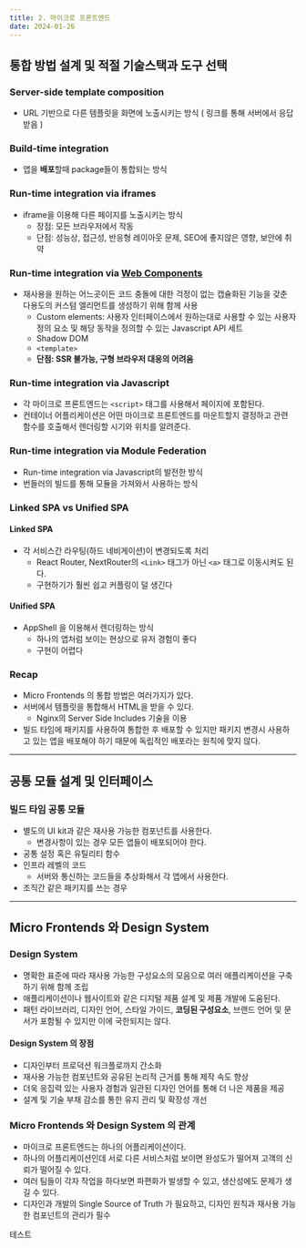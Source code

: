 ```yaml
---
title: 2. 마이크로 프론트엔드
date: 2024-01-26
---
```

## 통합 방법 설계 및 적절 기술스택과 도구 선택
### Server-side template composition
- URL 기반으로 다른 템플릿을 화면에 노출시키는 방식 ( 링크를 통해 서버에서 응답받음 )
### Build-time integration
- 앱을 **배포**할때 package들이 통합되는 방식
### Run-time integration via iframes
- iframe을 이용해 다른 페이지를 노출시키는 방식
	- 장점: 모든 브라우저에서 작동
	- 단점: 성능상, 접근성, 반응형 레이아웃 문제, SEO에 좋지않은 영향, 보안에 취약
### Run-time integration via [Web Components](https://developer.mozilla.org/en-US/docs/Web/API/Web_components)
- 재사용을 원하는 어느곳이든 코드 충돌에 대한 걱정이 없는 캡슐화된 기능을 갖춘 다용도의 커스텀 엘리먼트를 생성하기 위해 함께 사용
	- Custom elements: 사용자 인터페이스에서 원하는대로 사용할 수 있는 사용자 정의 요소 및 해당 동작을 정의할 수 있는 Javascript API 세트
	- Shadow DOM
	- `<template>`
	- **단점: SSR 불가능, 구형 브라우저 대응의 어려움**
### Run-time integration via Javascript
- 각 마이크로 프론트엔드는 `<script>` 태그를 사용해서 페이지에 포함된다.
- 컨테이너 어플리케이션은 어떤 마이크로 프론트엔드를 마운트할지 결정하고 관련 함수를 호출해서 렌더링할 시기와 위치를 알려준다.
### Run-time integration via Module Federation
- Run-time integration via Javascript의 발전한 방식
- 번들러의 빌드를 통해 모듈을 가져와서 사용하는 방식
### Linked SPA vs Unified SPA
#### Linked SPA
- 각 서비스간 라우팅(하드 네비게이션)이 변경되도록 처리 
	- React Router, NextRouter의 `<Link>` 태그가 아닌 `<a>` 태그로 이동시켜도 된다.
	- 구현하기가 훨씬 쉽고 커플링이 덜 생긴다 
#### Unified SPA
- AppShell 을 이용해서 렌더링하는 방식
	- 하나의 앱처럼 보이는 현상으로 유저 경험이 좋다
	- 구현이 어렵다
### Recap
- Micro Frontends 의 통합 방법은 여러가지가 있다.
- 서버에서 템플릿을 통합해서 HTML을 받을 수 있다.
	- Nginx의 Server Side Includes 기술을 이용
- 빌드 타임에 패키지를 사용하여 통합한 후 배포할 수 있지만 패키지 변경시 사용하고 있는 앱을 배포해야 하기 때문에 독립적인 배포라는 원칙에 맞지 않다.

---
## 공통 모듈 설계 및 인터페이스
### 빌드 타임 공통 모듈
- 별도의 UI kit과 같은 재사용 가능한 컴포넌트를 사용한다.
	- 변경사항이 있는 경우 모든 앱들이 배포되어야 한다.
- 공통 설정 혹은 유틸리티 함수
- 인프라 레벨의 코드
	- 서버와 통신하는 코드들을 추상화해서 각 앱에서 사용한다.
- 조직간 같은 패키지를 쓰는 경우

---
## Micro Frontends 와 Design System
### Design System
- 명확한 표준에 따라 재사용 가능한 구성요소의 모음으로 여러 애플리케이션을 구축하기 위해 함께 조립
- 애플리케이션이나 웹사이트와 같은 디지털 제품 설계 및 제품 개발에 도움된다.
- 패턴 라이브러리, 디자인 언어, 스타일 가이드, **코딩된 구성요소**, 브랜드 언어 및 문서가 포함될 수 있지만 이에 국한되지는 않다.
#### Design System 의 장점
- 디자인부터 프로덕션 워크플로까지 간소화
- 재사용 가능한 컴포넌트와 공유된 논리적 근거를 통해 제작 속도 향상
- 더욱 응집력 있는 사용자 경험과 일관된 디자인 언어를 통해 더 나은 제품을 제공
- 설계 및 기술 부채 감소를 통한 유지 관리 및 확장성 개선
### Micro Frontends 와 Design System 의 관계
- 마이크로 프론트엔드는 하나의 어플리케이션이다.
- 하나의 어플리케이션인데 서로 다른 서비스처럼 보이면 완성도가 떨어져 고객의 신뢰가 떨어질 수 있다.
- 여러 팀들이 각자 작업을 하다보면 파편화가 발생할 수 있고, 생산성에도 문제가 생길 수 있다.
- 디자인과 개발의 Single Source of Truth 가 필요하고, 디자인 원칙과 재사용 가능한 컴포넌트의 관리가 필수

테스트

